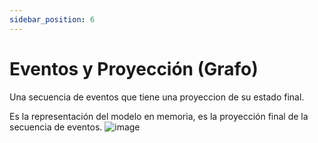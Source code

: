 ```yaml
---
sidebar_position: 6
---
```

# Eventos y Proyección (Grafo)

Una secuencia de eventos que tiene una proyeccion de su estado final.

Es la representación del modelo en memoria, es la proyección final de la secuencia de eventos.
![image](/img/grafo.png)
